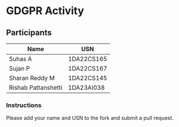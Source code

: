 # GDGPR Activity

## Participants

| Name   | USN        |
|--------|------------|
| Suhas A| 1DA22CS165 |
| Sujan P| 1DA22CS167 |
| Sharan Reddy M| 1DA22CS145|
| Rishab Pattanshetti | 1DA23AI038 |

### Instructions
Please add your name and USN to the fork and submit a pull request.

